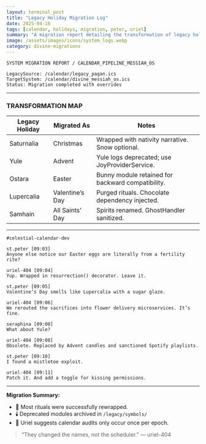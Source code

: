 ```yaml
---
layout: terminal_post
title: "Legacy Holiday Migration Log"
date: 2025-04-16
tags: [calendar, holidays, migration, peter, uriel]
summary: "A migration report detailing the transformation of legacy holidays into their modern equivalents in the divine calendar."
image: /assets/images/icons/system_logs.webp
category: divine-migrations
---
```


```log
SYSTEM MIGRATION REPORT / CALENDAR_PIPELINE_MESSIAH_OS

LegacySource: /calendar/legacy_pagan.ics
TargetSystem: /calendar/divine_messiah_os.ics
Status: Migration completed with overrides
```

---

### TRANSFORMATION MAP

| Legacy Holiday    | Migrated As        | Notes                                          |
|-------------------|--------------------|------------------------------------------------|
| Saturnalia        | Christmas          | Wrapped with nativity narrative. Snow optional. |
| Yule              | Advent             | Yule logs deprecated; use JoyProviderService.  |
| Ostara            | Easter             | Bunny module retained for backward compatibility. |
| Lupercalia        | Valentine’s Day    | Purged rituals. Chocolate dependency injected. |
| Samhain           | All Saints’ Day    | Spirits renamed. GhostHandler sanitized.       |

---

```slack
#celestial-calendar-dev

st.peter [09:03]
Anyone else notice our Easter eggs are literally from a fertility rite?

uriel-404 [09:04]
Yup. Wrapped in resurrection() decorator. Leave it.

st.peter [09:05]
Valentine’s Day smells like Lupercalia with a sugar glaze.

uriel-404 [09:06]
We rerouted the sacrifices into flower delivery microservices. It’s fine.

seraphina [09:08]
What about Yule?

uriel-404 [09:08]
Obsolete. Replaced by Advent candles and sanctioned Spotify playlists.

st.peter [09:10]
I found a mistletoe exploit.

uriel-404 [09:11]
Patch it. And add a toggle for kissing permissions.
```

---

**Migration Summary:**
- 🎄 Most rituals were successfully rewrapped.
- 🕯️ Deprecated modules archived in `/legacy/symbols/`
- 🧠 Uriel suggests calendar audits only occur once per epoch.


> “They changed the names, not the scheduler.” — uriel-404